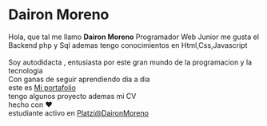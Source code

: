 # Dairon Moreno 
Hola, que tal me llamo **Dairon Moreno** 
Programador Web Junior me gusta el Backend  php y Sql ademas tengo conocimientos en Html,Css,Javascript<br><br>
Soy autodidacta , entusiasta por este gran mundo de la programacion y la tecnologia <br>  Con ganas de seguir aprendiendo dia a dia <br>
este es 
[Mi portafolio](https://sistemasdyms.github.io/) <br>
tengo algunos proyecto ademas mi CV <br>
hecho con :heart:  <br>
estudiante activo en [Platzi@DaironMoreno](https://platzi.com/p/daironmoreno/)
